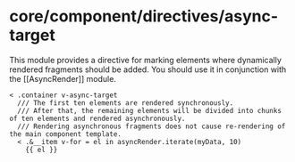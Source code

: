 # core/component/directives/async-target

This module provides a directive for marking elements where dynamically rendered fragments should be added.
You should use it in conjunction with the [[AsyncRender]] module.

```
< .container v-async-target
  /// The first ten elements are rendered synchronously.
  /// After that, the remaining elements will be divided into chunks of ten elements and rendered asynchronously.
  /// Rendering asynchronous fragments does not cause re-rendering of the main component template.
  < .&__item v-for = el in asyncRender.iterate(myData, 10)
    {{ el }}
```
